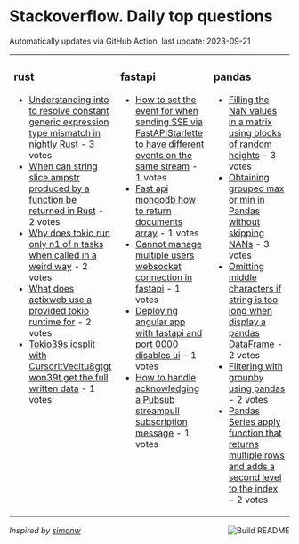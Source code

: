 # Stackoverflow. Daily top questions 

Automatically updates via GitHub Action, last update: <!-- date starts -->2023-09-21<!-- date ends -->


<table><tr><td valign="top" width="33%">

### rust
<!-- rust starts -->
* [Understanding into to resolve constant generic expression type mismatch in nightly Rust](https://stackoverflow.com/questions/77139833/understanding-into-to-resolve-constant-generic-expression-type-mismatch-in-nig) - 3 votes
* [When can string slice ampstr produced by a function be returned in Rust](https://stackoverflow.com/questions/77149164/when-can-string-slice-str-produced-by-a-function-be-returned-in-rust) - 2 votes
* [Why does tokio run only n1 of n tasks when called in a weird way](https://stackoverflow.com/questions/77143048/why-does-tokio-run-only-n-1-of-n-tasks-when-called-in-a-weird-way) - 2 votes
* [What does actixweb use a provided tokio runtime for](https://stackoverflow.com/questions/77141328/what-does-actix-web-use-a-provided-tokio-runtime-for) - 2 votes
* [Tokio39s iosplit with CursorltVecltu8gtgt won39t get the full written data](https://stackoverflow.com/questions/77146245/tokios-iosplit-with-cursorvecu8-wont-get-the-full-written-data) - 1 votes
<!-- rust ends -->
</td><td valign="top" width="34%">


### fastapi
<!-- fastapi starts -->
* [How to set the event for when sending SSE via FastAPIStarlette to have different events on the same stream](https://stackoverflow.com/questions/77141481/how-to-set-the-event-for-when-sending-sse-via-fastapi-starlette-to-have-differen) - 1 votes
* [Fast api mongodb how to return documents array](https://stackoverflow.com/questions/77153013/fast-api-mongodb-how-to-return-documents-array) - 1 votes
* [Cannot manage multiple users websocket connection in fastapi](https://stackoverflow.com/questions/77149945/cannot-manage-multiple-users-websocket-connection-in-fastapi) - 1 votes
* [Deploying angular app with fastapi and port 0000 disables ui](https://stackoverflow.com/questions/77139629/deploying-angular-app-with-fastapi-and-port-0-0-0-0-disables-ui) - 1 votes
* [How to handle acknowledging a Pubsub streampull subscription message](https://stackoverflow.com/questions/77138981/how-to-handle-acknowledging-a-pubsub-streampull-subscription-message) - 1 votes
<!-- fastapi ends -->
</td><td valign="top" width="34%">


### pandas
<!-- pandas starts -->
* [Filling the NaN values in a matrix using blocks of random heights](https://stackoverflow.com/questions/77141786/filling-the-nan-values-in-a-matrix-using-blocks-of-random-heights) - 3 votes
* [Obtaining grouped max or min in Pandas without skipping NANs](https://stackoverflow.com/questions/77146349/obtaining-grouped-max-or-min-in-pandas-without-skipping-nans) - 3 votes
* [Omitting middle characters if string is too long when display a pandas DataFrame](https://stackoverflow.com/questions/77148259/omitting-middle-characters-if-string-is-too-long-when-display-a-pandas-dataframe) - 2 votes
* [Filtering with groupby using pandas](https://stackoverflow.com/questions/77146018/filtering-with-groupby-using-pandas) - 2 votes
* [Pandas Series apply function that returns multiple rows and adds a second level to the index](https://stackoverflow.com/questions/77147547/pandas-series-apply-function-that-returns-multiple-rows-and-adds-a-second-level) - 2 votes
<!-- pandas ends -->
</td></tr></table>

<a href="https://github.com/hp0404/hp0404/actions"><img src="https://github.com/hp0404/hp0404/workflows/Build%20README/badge.svg" align="right" alt="Build README"></a> <p>*Inspired by  [simonw](https://github.com/simonw/simonw)*</p>
